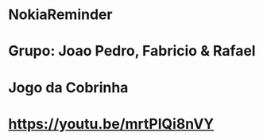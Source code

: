 # NokiaReminder
# Grupo: Joao Pedro, Fabricio & Rafael 
# Jogo da Cobrinha

# https://youtu.be/mrtPlQi8nVY